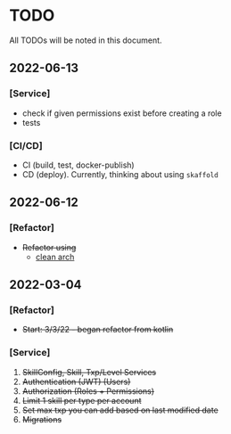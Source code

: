 # TODO
All TODOs will be noted in this document.

## 2022-06-13
### [Service]
- check if given permissions exist before creating a role
- tests

### [CI/CD]
- CI (build, test, docker-publish)
- CD (deploy). Currently, thinking about using `skaffold`

## 2022-06-12
### [Refactor]
- ~~Refactor using~~ 
  - [clean arch](https://manuel.kiessling.net/2012/09/28/applying-the-clean-architecture-to-go-applications/)

## 2022-03-04

### [Refactor]
- ~~Start: 3/3/22 - began refactor from kotlin~~

### [Service]
1. ~~SkillConfig, Skill, Txp/Level Services~~
2. ~~Authentication (JWT) (Users)~~
3. ~~Authorization (Roles + Permissions)~~
4. ~~Limit 1 skill per type per account~~
7. ~~Set max txp you can add based on last modified date~~
5. ~~Migrations~~

